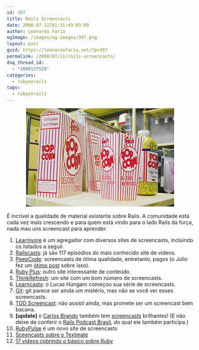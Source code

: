```yaml
---
id: 397
title: Rails Screencasts
date: 2008-07-11T01:31:43-03:00
author: Leonardo Faria
ogImage: /images/og-images/397.png
layout: post
guid: https://leonardofaria.net/?p=397
permalink: /2008/07/11/rails-screencasts/
dsq_thread_id:
  - "1000137529"
categories:
  - rubyonrails
tags:
  - rubyonrails
---
```

<center>
  <a href='http://www.flickr.com/photos/belfathus/534214937/'><img src="/wp-content/uploads/2008/07/popcorn.jpg" /></a>
</center>

É incrível a qualidade de material existente sobre Rails. A comunidade está cada vez mais crescendo e para quem está vindo para o lado Rails da força, nada mau uns screencast para aprender.

  1. [Learnivore](http://www.learnivore.com/) é um agregador com diversos sites de screencasts, incluindo os listados a seguir.
  2. [Railscasts](http://www.railscasts.com/): já são 117 episódios do mais conhecido site de vídeos.
  3. [PeepCode](http://www.peepcode.com/): screencasts de ótima qualidade, entretanto, pagos (o Júlio fez um [ótimo post](http://www.monteiro.eti.br/2008/07/08/investimento-nao-e-perder-dinheiro-e-se-preparar-para-ganhar-mais/) sobre isso).
  4. [Ruby Plus](http://www.rubyplus.org/): outro site interessante de conteúdo.
  5. [ThinkRefresh](http://www.thinkrefresh.com/): um site com um bom número de screencasts.
  6. [Learncasts](http://www.makemesimple.com/blog/category/learncast/): o Lucas Húngaro começou sua série de screencasts.
  7. [Git](http://www.gitcasts.com/): git parece ser ainda um mistério, mas não se você ver esses screencasts.
  8. [TDD Screencast](http://kanemar.com/2006/03/18/screencast-of-test-driven-development-with-ruby-part-2-exceptions/): não assisti ainda, mas promete ser um screencast bem bacana.
  9. **[update]** o [Carlos Brando](http://www.nomedojogo.com/) também tem [screencasts](http://www.nomedojogo.com/category/screencast/) brilhantes! (E não deixe de conferir o [Rails Podcast Brasil](http://podcast.rubyonrails.pro.br), do qual ele também participa.)
 10. [RubyPulse](http://www.rubypulse.com/) é um novo site de screencasts
 11. [Sceencasts sobre o Textmate](http://derekneighbors.com/category/community/textmate/)
 12. [17 videos cobrindo o básico sobre Ruby](http://www.rubyinside.com.br/17-videos-cobrindo-o-basico-de-ruby-1183)
